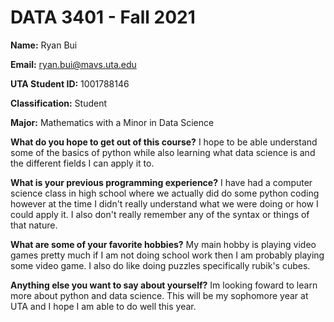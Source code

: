 # DATA 3401 - Fall 2021
 **Name:** Ryan Bui 
 
 **Email:** ryan.bui@mavs.uta.edu

**UTA Student ID:** 1001788146

**Classification:** Student

**Major:** Mathematics with a Minor in Data Science

**What do you hope to get out of this course?** I hope to be able understand some of the basics of python while also learning what data science is and the different fields I can apply it to.

**What is your previous programming experience?** I have had a computer science class in high school where we actually did do some python coding however at the time I didn't really understand what we were doing or how I could apply it. I also don't really remember any of the syntax or things of that nature.

**What are some of your favorite hobbies?** My main hobby is playing video games pretty much if I am not doing school work then I am probably playing some video game. I also do like doing puzzles specifically rubik's cubes. 

**Anything else you want to say about yourself?** Im looking foward to learn more about python and data science. This will be my sophomore year at UTA and I hope I am able to do well this year. 
